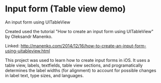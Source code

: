 # Input form (Table view demo)
An input form using UITableView

Created used the tutorial "How to create an input form using UITableView" by Oleksandr Manenko.

Linked: http://manenko.com/2014/12/16/how-to-create-an-input-form-using-uitableview.html

This project was used to learn how to create input forms in iOS. It uses a table view, labels, textfields, table view sections, and programatically determines the label widths (for alignment) to account for possible changes in label text, type sizes, and languages. 
